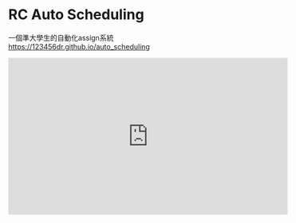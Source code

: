 # RC Auto Scheduling
一個準大學生的自動化assign系統<br>
<a href="https://123456dr.github.io/auto_scheduling/" target="_blank">https://123456dr.github.io/auto_scheduling</a><br>
<iframe width="560" height="315" src="https://www.youtube.com/embed/lCesagWgb8s?si=cc1u_PBbm6IHQc_N" title="YouTube video player" frameborder="0" allow="accelerometer; autoplay; clipboard-write; encrypted-media; gyroscope; picture-in-picture; web-share" referrerpolicy="strict-origin-when-cross-origin" allowfullscreen></iframe>
